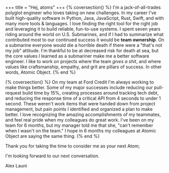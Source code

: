 +++
title = "Hej, atoms"
+++
{% coversection() %}
I'm a jack-of-all-trades polyglot engineer who loves taking on new challenges. In my career I've built high-quality software in Python,
Java, JavaScript, Rust, Swift, and with many more tools & languages. I love finding the right tool for the right job and leveraging it to build reliable, fun-to-use systems. I spent seven years riding around the world on U.S. Submarines, and if I had to summarize what contributed most to our continued success it would be **team ownership**. On a submarine everyone would die a horrible death if there were a "that's not my job" attitude. I'm thankful to be at decreased risk for death at sea, but the core values I learned as a submariner make me a better software engineer. I like to work on projects where the team *gives a shit*, and where values like craftsmanship, empathy, and grit are pillars of success. In other words, Atomic Object.
{% end %}

{% coversection() %}
On my team at Ford Credit I'm always working to make things better. Some of my major successes include reducing our pull-request build time by 15%, creating processes around tracking tech debt, and reducing the response time of a critical API from 4 seconds to under 1 second. These weren't work items that were handed down from project management, but pain points I identified and organized a plan to make better. I love recognizing the amazing accomplishments of my teammates, and feel real pride when my colleagues do great work. I've been on my team for 6 months, but my manager told me that she, "can't remember when I wasn't on the team." I hope in 6 months my colleagues at Atomic Object are saying the same thing.
{% end %}

Thank you for taking the time to consider me as your next Atom;

I'm looking forward to our next conversation.

Alex Launi
